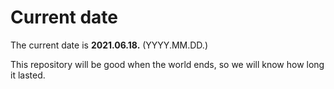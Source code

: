 # Current date

The current date is **2021.06.18.** (YYYY.MM.DD.)

This repository will be good when the world ends, so we will know how long it lasted.
